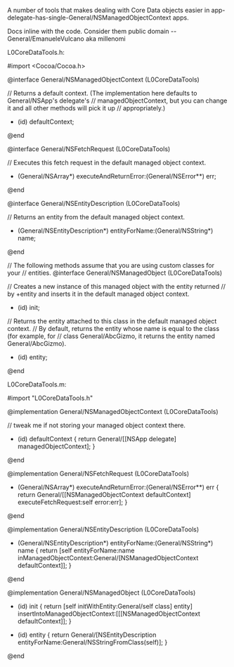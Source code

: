 A number of tools that makes dealing with Core Data objects easier in app-delegate-has-single-General/NSManagedObjectContext apps.

Docs inline with the code. Consider them public domain -- General/EmanueleVulcano aka millenomi

L0CoreDataTools.h:

    

#import <Cocoa/Cocoa.h>

@interface General/NSManagedObjectContext (L0CoreDataTools)

// Returns a default context. (The implementation here defaults to General/NSApp's delegate's
// managedObjectContext, but you can change it and all other methods will pick it up
// appropriately.)
+ (id) defaultContext;

@end

@interface General/NSFetchRequest (L0CoreDataTools)

// Executes this fetch request in the default managed object context.
- (General/NSArray*) executeAndReturnError:(General/NSError**) err;

@end

@interface General/NSEntityDescription (L0CoreDataTools)

// Returns an entity from the default managed object context.
+ (General/NSEntityDescription*) entityForName:(General/NSString*) name;

@end

// The following methods assume that you are using custom classes for your
// entities.
@interface General/NSManagedObject (L0CoreDataTools)

// Creates a new instance of this managed object with the entity returned
// by +entity and inserts it in the default managed object context.
- (id) init;

// Returns the entity attached to this class in the default managed object context.
// By default, returns the entity whose name is equal to the class (for example, for
// class General/AbcGizmo, it returns the entity named General/AbcGizmo).
+ (id) entity;

@end



L0CoreDataTools.m:

    

#import "L0CoreDataTools.h"

@implementation General/NSManagedObjectContext (L0CoreDataTools)

// tweak me if not storing your managed object context there.
+ (id) defaultContext {
	return General/[[NSApp delegate] managedObjectContext];
}

@end

@implementation General/NSFetchRequest (L0CoreDataTools)

- (General/NSArray*) executeAndReturnError:(General/NSError**) err {
	return General/[[NSManagedObjectContext defaultContext] executeFetchRequest:self error:err];
}

@end

@implementation General/NSEntityDescription (L0CoreDataTools)

+ (General/NSEntityDescription*) entityForName:(General/NSString*) name {
	return [self entityForName:name inManagedObjectContext:General/[NSManagedObjectContext defaultContext]];
}

@end

@implementation General/NSManagedObject (L0CoreDataTools)

- (id) init {
	return [self initWithEntity:General/self class] entity] insertIntoManagedObjectContext:[[[NSManagedObjectContext defaultContext]];
}

+ (id) entity {
	return General/[NSEntityDescription entityForName:General/NSStringFromClass(self)];
}

@end


